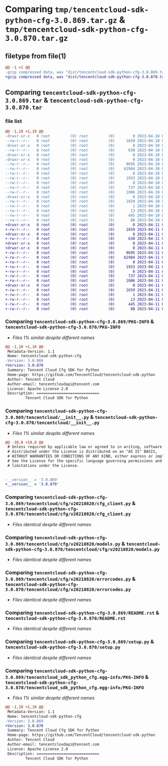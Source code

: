 # Comparing `tmp/tencentcloud-sdk-python-cfg-3.0.869.tar.gz` & `tmp/tencentcloud-sdk-python-cfg-3.0.870.tar.gz`

## filetype from file(1)

```diff
@@ -1 +1 @@
-gzip compressed data, was "dist/tencentcloud-sdk-python-cfg-3.0.869.tar", last modified: Mon Apr 10 02:57:38 2023, max compression
+gzip compressed data, was "dist/tencentcloud-sdk-python-cfg-3.0.870.tar", last modified: Tue Apr 11 03:26:03 2023, max compression
```

## Comparing `tencentcloud-sdk-python-cfg-3.0.869.tar` & `tencentcloud-sdk-python-cfg-3.0.870.tar`

### file list

```diff
@@ -1,19 +1,19 @@
-drwxr-xr-x   0 root         (0) root         (0)        0 2023-04-10 02:57:38.000000 tencentcloud-sdk-python-cfg-3.0.869/
--rw-r--r--   0 root         (0) root         (0)     1659 2023-04-10 02:57:38.000000 tencentcloud-sdk-python-cfg-3.0.869/PKG-INFO
-drwxr-xr-x   0 root         (0) root         (0)        0 2023-04-10 02:57:38.000000 tencentcloud-sdk-python-cfg-3.0.869/tencentcloud/
--rw-r--r--   0 root         (0) root         (0)      630 2023-04-10 02:57:38.000000 tencentcloud-sdk-python-cfg-3.0.869/tencentcloud/__init__.py
-drwxr-xr-x   0 root         (0) root         (0)        0 2023-04-10 02:57:38.000000 tencentcloud-sdk-python-cfg-3.0.869/tencentcloud/cfg/
-drwxr-xr-x   0 root         (0) root         (0)        0 2023-04-10 02:57:38.000000 tencentcloud-sdk-python-cfg-3.0.869/tencentcloud/cfg/v20210820/
--rw-r--r--   0 root         (0) root         (0)     9695 2023-04-10 02:57:38.000000 tencentcloud-sdk-python-cfg-3.0.869/tencentcloud/cfg/v20210820/cfg_client.py
--rw-r--r--   0 root         (0) root         (0)    62984 2023-04-10 02:57:38.000000 tencentcloud-sdk-python-cfg-3.0.869/tencentcloud/cfg/v20210820/models.py
--rw-r--r--   0 root         (0) root         (0)        0 2023-04-10 02:57:38.000000 tencentcloud-sdk-python-cfg-3.0.869/tencentcloud/cfg/v20210820/__init__.py
--rw-r--r--   0 root         (0) root         (0)     1933 2023-04-10 02:57:38.000000 tencentcloud-sdk-python-cfg-3.0.869/tencentcloud/cfg/v20210820/errorcodes.py
--rw-r--r--   0 root         (0) root         (0)        0 2023-04-10 02:57:38.000000 tencentcloud-sdk-python-cfg-3.0.869/tencentcloud/cfg/__init__.py
--rw-r--r--   0 root         (0) root         (0)      737 2023-04-10 02:57:38.000000 tencentcloud-sdk-python-cfg-3.0.869/README.rst
--rw-r--r--   0 root         (0) root         (0)     1006 2023-04-10 02:57:38.000000 tencentcloud-sdk-python-cfg-3.0.869/setup.py
-drwxr-xr-x   0 root         (0) root         (0)        0 2023-04-10 02:57:38.000000 tencentcloud-sdk-python-cfg-3.0.869/tencentcloud_sdk_python_cfg.egg-info/
--rw-r--r--   0 root         (0) root         (0)     1659 2023-04-10 02:57:38.000000 tencentcloud-sdk-python-cfg-3.0.869/tencentcloud_sdk_python_cfg.egg-info/PKG-INFO
--rw-r--r--   0 root         (0) root         (0)        1 2023-04-10 02:57:38.000000 tencentcloud-sdk-python-cfg-3.0.869/tencentcloud_sdk_python_cfg.egg-info/dependency_links.txt
--rw-r--r--   0 root         (0) root         (0)       13 2023-04-10 02:57:38.000000 tencentcloud-sdk-python-cfg-3.0.869/tencentcloud_sdk_python_cfg.egg-info/top_level.txt
--rw-r--r--   0 root         (0) root         (0)      445 2023-04-10 02:57:38.000000 tencentcloud-sdk-python-cfg-3.0.869/tencentcloud_sdk_python_cfg.egg-info/SOURCES.txt
--rw-r--r--   0 root         (0) root         (0)       88 2023-04-10 02:57:38.000000 tencentcloud-sdk-python-cfg-3.0.869/setup.cfg
+drwxr-xr-x   0 root         (0) root         (0)        0 2023-04-11 03:26:03.000000 tencentcloud-sdk-python-cfg-3.0.870/
+-rw-r--r--   0 root         (0) root         (0)     1659 2023-04-11 03:26:03.000000 tencentcloud-sdk-python-cfg-3.0.870/PKG-INFO
+drwxr-xr-x   0 root         (0) root         (0)        0 2023-04-11 03:26:03.000000 tencentcloud-sdk-python-cfg-3.0.870/tencentcloud/
+-rw-r--r--   0 root         (0) root         (0)      630 2023-04-11 03:26:03.000000 tencentcloud-sdk-python-cfg-3.0.870/tencentcloud/__init__.py
+drwxr-xr-x   0 root         (0) root         (0)        0 2023-04-11 03:26:03.000000 tencentcloud-sdk-python-cfg-3.0.870/tencentcloud/cfg/
+drwxr-xr-x   0 root         (0) root         (0)        0 2023-04-11 03:26:03.000000 tencentcloud-sdk-python-cfg-3.0.870/tencentcloud/cfg/v20210820/
+-rw-r--r--   0 root         (0) root         (0)     9695 2023-04-11 03:26:03.000000 tencentcloud-sdk-python-cfg-3.0.870/tencentcloud/cfg/v20210820/cfg_client.py
+-rw-r--r--   0 root         (0) root         (0)    62984 2023-04-11 03:26:03.000000 tencentcloud-sdk-python-cfg-3.0.870/tencentcloud/cfg/v20210820/models.py
+-rw-r--r--   0 root         (0) root         (0)        0 2023-04-11 03:26:03.000000 tencentcloud-sdk-python-cfg-3.0.870/tencentcloud/cfg/v20210820/__init__.py
+-rw-r--r--   0 root         (0) root         (0)     1933 2023-04-11 03:26:03.000000 tencentcloud-sdk-python-cfg-3.0.870/tencentcloud/cfg/v20210820/errorcodes.py
+-rw-r--r--   0 root         (0) root         (0)        0 2023-04-11 03:26:03.000000 tencentcloud-sdk-python-cfg-3.0.870/tencentcloud/cfg/__init__.py
+-rw-r--r--   0 root         (0) root         (0)      737 2023-04-11 03:26:03.000000 tencentcloud-sdk-python-cfg-3.0.870/README.rst
+-rw-r--r--   0 root         (0) root         (0)     1006 2023-04-11 03:26:03.000000 tencentcloud-sdk-python-cfg-3.0.870/setup.py
+drwxr-xr-x   0 root         (0) root         (0)        0 2023-04-11 03:26:03.000000 tencentcloud-sdk-python-cfg-3.0.870/tencentcloud_sdk_python_cfg.egg-info/
+-rw-r--r--   0 root         (0) root         (0)     1659 2023-04-11 03:26:03.000000 tencentcloud-sdk-python-cfg-3.0.870/tencentcloud_sdk_python_cfg.egg-info/PKG-INFO
+-rw-r--r--   0 root         (0) root         (0)        1 2023-04-11 03:26:03.000000 tencentcloud-sdk-python-cfg-3.0.870/tencentcloud_sdk_python_cfg.egg-info/dependency_links.txt
+-rw-r--r--   0 root         (0) root         (0)       13 2023-04-11 03:26:03.000000 tencentcloud-sdk-python-cfg-3.0.870/tencentcloud_sdk_python_cfg.egg-info/top_level.txt
+-rw-r--r--   0 root         (0) root         (0)      445 2023-04-11 03:26:03.000000 tencentcloud-sdk-python-cfg-3.0.870/tencentcloud_sdk_python_cfg.egg-info/SOURCES.txt
+-rw-r--r--   0 root         (0) root         (0)       88 2023-04-11 03:26:03.000000 tencentcloud-sdk-python-cfg-3.0.870/setup.cfg
```

### Comparing `tencentcloud-sdk-python-cfg-3.0.869/PKG-INFO` & `tencentcloud-sdk-python-cfg-3.0.870/PKG-INFO`

 * *Files 1% similar despite different names*

```diff
@@ -1,10 +1,10 @@
 Metadata-Version: 1.1
 Name: tencentcloud-sdk-python-cfg
-Version: 3.0.869
+Version: 3.0.870
 Summary: Tencent Cloud Cfg SDK for Python
 Home-page: https://github.com/TencentCloud/tencentcloud-sdk-python
 Author: Tencent Cloud
 Author-email: tencentcloudapi@tencent.com
 License: Apache License 2.0
 Description: ============================
         Tencent Cloud SDK for Python
```

### Comparing `tencentcloud-sdk-python-cfg-3.0.869/tencentcloud/__init__.py` & `tencentcloud-sdk-python-cfg-3.0.870/tencentcloud/__init__.py`

 * *Files 1% similar despite different names*

```diff
@@ -10,8 +10,8 @@
 # Unless required by applicable law or agreed to in writing, software
 # distributed under the License is distributed on an "AS IS" BASIS,
 # WITHOUT WARRANTIES OR CONDITIONS OF ANY KIND, either express or implied.
 # See the License for the specific language governing permissions and
 # limitations under the License.
 
 
-__version__ = '3.0.869'
+__version__ = '3.0.870'
```

### Comparing `tencentcloud-sdk-python-cfg-3.0.869/tencentcloud/cfg/v20210820/cfg_client.py` & `tencentcloud-sdk-python-cfg-3.0.870/tencentcloud/cfg/v20210820/cfg_client.py`

 * *Files identical despite different names*

### Comparing `tencentcloud-sdk-python-cfg-3.0.869/tencentcloud/cfg/v20210820/models.py` & `tencentcloud-sdk-python-cfg-3.0.870/tencentcloud/cfg/v20210820/models.py`

 * *Files identical despite different names*

### Comparing `tencentcloud-sdk-python-cfg-3.0.869/tencentcloud/cfg/v20210820/errorcodes.py` & `tencentcloud-sdk-python-cfg-3.0.870/tencentcloud/cfg/v20210820/errorcodes.py`

 * *Files identical despite different names*

### Comparing `tencentcloud-sdk-python-cfg-3.0.869/README.rst` & `tencentcloud-sdk-python-cfg-3.0.870/README.rst`

 * *Files identical despite different names*

### Comparing `tencentcloud-sdk-python-cfg-3.0.869/setup.py` & `tencentcloud-sdk-python-cfg-3.0.870/setup.py`

 * *Files identical despite different names*

### Comparing `tencentcloud-sdk-python-cfg-3.0.869/tencentcloud_sdk_python_cfg.egg-info/PKG-INFO` & `tencentcloud-sdk-python-cfg-3.0.870/tencentcloud_sdk_python_cfg.egg-info/PKG-INFO`

 * *Files 1% similar despite different names*

```diff
@@ -1,10 +1,10 @@
 Metadata-Version: 1.1
 Name: tencentcloud-sdk-python-cfg
-Version: 3.0.869
+Version: 3.0.870
 Summary: Tencent Cloud Cfg SDK for Python
 Home-page: https://github.com/TencentCloud/tencentcloud-sdk-python
 Author: Tencent Cloud
 Author-email: tencentcloudapi@tencent.com
 License: Apache License 2.0
 Description: ============================
         Tencent Cloud SDK for Python
```

